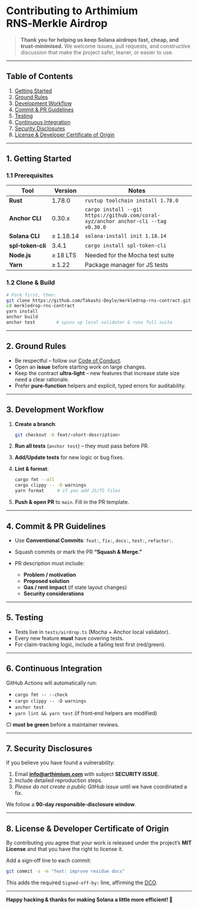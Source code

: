 # Contributing to Arthimium RNS‑Merkle Airdrop

> **Thank you for helping us keep Solana airdrops fast, cheap, and trust‑minimised.** We welcome issues, pull requests, and constructive discussion that make the project safer, leaner, or easier to use.

---

## Table of Contents

1. [Getting Started](#1-getting-started)
2. [Ground Rules](#2-ground-rules)
3. [Development Workflow](#3-development-workflow)
4. [Commit & PR Guidelines](#4-commit--pr-guidelines)
5. [Testing](#5-testing)
6. [Continuous Integration](#6-continuous-integration)
7. [Security Disclosures](#7-security-disclosures)
8. [License & Developer Certificate of Origin](#8-license--developer-certificate-of-origin)

---

## 1. Getting Started

### 1.1 Prerequisites

| Tool              | Version   | Notes                                                                              |
| ----------------- | --------- | ---------------------------------------------------------------------------------- |
| **Rust**          | 1.78.0    | `rustup toolchain install 1.78.0`                                                  |
| **Anchor CLI**    | 0.30.x    | `cargo install --git https://github.com/coral-xyz/anchor anchor-cli --tag v0.30.0` |
| **Solana CLI**    | ≥ 1.18.14 | `solana-install init 1.18.14`                                                      |
| **spl‑token‑cli** | 3.4.1     | `cargo install spl-token-cli`                                                      |
| **Node.js**       | ≥ 18 LTS  | Needed for the Mocha test suite                                                    |
| **Yarn**          | ≥ 1.22    | Package manager for JS tests                                                       |

### 1.2 Clone & Build

```bash
# Fork first, then:
git clone https://github.com/Takashi-Doyle/merkledrop-rns-contract.git
cd merkledrop-rns-contract
yarn install
anchor build
anchor test        # spins up local validator & runs full suite
```

---

## 2. Ground Rules

* Be respectful – follow our [Code of Conduct](CODE_OF_CONDUCT.md).
* Open an **issue** before starting work on large changes.
* Keep the contract **ultra‑light** – new features that increase state size need a clear rationale.
* Prefer **pure‑function** helpers and explicit, typed errors for auditability.

---

## 3. Development Workflow

1. **Create a branch**:

   ```bash
   git checkout -b feat/<short-description>
   ```
2. **Run all tests** (`anchor test`) – they must pass before PR.
3. **Add/Update tests** for new logic or bug fixes.
4. **Lint & format**:

   ```bash
   cargo fmt --all
   cargo clippy -- -D warnings
   yarn format     # if you add JS/TS files
   ```
5. **Push & open PR** to `main`. Fill in the PR template.

---

## 4. Commit & PR Guidelines

* Use **Conventional Commits**: `feat:`, `fix:`, `docs:`, `test:`, `refactor:`.
* Squash commits or mark the PR **“Squash & Merge.”**
* PR description must include:

  * **Problem / motivation**
  * **Proposed solution**
  * **Gas / rent impact** (if state layout changes)
  * **Security considerations**

---

## 5. Testing

* Tests live in `tests/airdrop.ts` (Mocha + Anchor local validator).
* Every new feature **must** have covering tests.
* For claim-tracking logic, include a failing test first (red/green).

---

## 6. Continuous Integration

GitHub Actions will automatically run:

* `cargo fmt -- --check`
* `cargo clippy -- -D warnings`
* `anchor test`
* `yarn lint && yarn test` (if front‑end helpers are modified)

CI **must be green** before a maintainer reviews.

---

## 7. Security Disclosures

If you believe you have found a vulnerability:

1. Email **[info@arthimium.com](mailto:info@arthimium.com)** with subject **SECURITY ISSUE**.
2. Include detailed reproduction steps.
3. *Please do not create a public GitHub issue* until we have coordinated a fix.

We follow a **90‑day responsible‑disclosure window**.

---

## 8. License & Developer Certificate of Origin

By contributing you agree that your work is released under the project’s **MIT License** and that you have the right to license it.

Add a sign‑off line to each commit:

```bash
git commit -s -m "feat: improve residue docs"
```

This adds the required `Signed‑off‑by:` line, affirming the [DCO](https://developercertificate.org/).

---

**Happy hacking & thanks for making Solana a little more efficient! 🚀**

